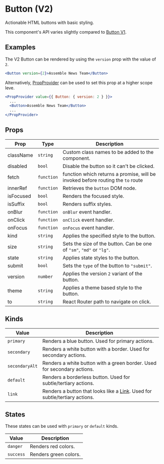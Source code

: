 # Button (V2)

Actionable HTML buttons with basic styling.

This component's API varies slightly compared to [Button V1](./ButtonV1.md).

## Examples

The V2 Button can be rendered by using the `version` prop with the value of `2`.

```jsx
<Button version={2}>Assemble News Team</Button>
```

Alternatively, [PropProvider](../../PropProvider) can be used to set this prop at a higher scope leve.

```jsx
<PropProvider value={{ Button: { version: 2 } }}>
  ...
  <Button>Assemble News Team</Button>
  ...
</PropProvider>
```

## Props

| Prop      | Type       | Description                                                                     |
| --------- | ---------- | ------------------------------------------------------------------------------- |
| className | `string`   | Custom class names to be added to the component.                                |
| disabled  | `bool`     | Disable the button so it can't be clicked.                                      |
| fetch     | `function` | function which returns a promise, will be invoked before routing the `to` route |
| innerRef  | `function` | Retrieves the `button` DOM node.                                                |
| isFocused | `bool`     | Renders the focused style.                                                      |
| isSuffix  | `bool`     | Renders suffix styles.                                                          |
| onBlur    | `function` | `onBlur` event handler.                                                         |
| onClick   | `function` | `onClick` event handler.                                                        |
| onFocus   | `function` | `onFocus` event handler.                                                        |
| kind      | `string`   | Applies the specified style to the button.                                      |
| size      | `string`   | Sets the size of the button. Can be one of `"sm"`, `"md"` or `"lg"`.            |
| state     | `string`   | Applies state styles to the button.                                             |
| submit    | `bool`     | Sets the `type` of the button to `"submit"`.                                    |
| version   | `number`   | Applies the version `2` variant of the button.                                  |
| theme     | `string`   | Applies a theme based style to the button.                                      |
| to        | `string`   | React Router path to navigate on click.                                         |

## Kinds

| Value          | Description                                                                              |
| -------------- | ---------------------------------------------------------------------------------------- |
| `primary`      | Renders a blue button. Used for primary actions.                                         |
| `secondary`    | Renders a white button with a border. Used for secondary actions.                        |
| `secondaryAlt` | Renders a white button with a green border. Used for secondary actions.                  |
| `default`      | Renders a borderless button. Used for subtle/tertiary actions.                           |
| `link`         | Renders a button that looks like a [Link](../../Link). Used for subtle/tertiary actions. |

## States

These states can be used with `primary` or `default` kinds.

| Value     | Description           |
| --------- | --------------------- |
| `danger`  | Renders red colors.   |
| `success` | Renders green colors. |
